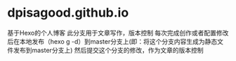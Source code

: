 # dpisagood.github.io
基于Hexo的个人博客
此分支用于文章写作，版本控制
每次完成创作或者配置修改后在本地发布（hexo g -d）到master分支上(即：将这个分支内容生成为静态文件发布到master分支上)
然后提交这个分支的修改，作为文章的版本控制
